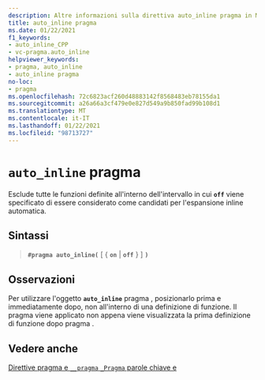 ```yaml
---
description: Altre informazioni sulla direttiva auto_inline pragma in Microsoft C/C++
title: auto_inline pragma
ms.date: 01/22/2021
f1_keywords:
- auto_inline_CPP
- vc-pragma.auto_inline
helpviewer_keywords:
- pragma, auto_inline
- auto_inline pragma
no-loc:
- pragma
ms.openlocfilehash: 72c6823acf260d48883142f8568483eb78155da1
ms.sourcegitcommit: a26a66a3cf479e0e827d549a9b850fad99b108d1
ms.translationtype: MT
ms.contentlocale: it-IT
ms.lasthandoff: 01/22/2021
ms.locfileid: "98713727"
---
```

# <a name="auto_inline-no-locpragma"></a>`auto_inline` pragma

Esclude tutte le funzioni definite all'interno dell'intervallo in cui **`off`** viene specificato di essere considerato come candidati per l'espansione inline automatica.

## <a name="syntax"></a>Sintassi

> **`#pragma auto_inline(`** [ { **`on`** | **`off`** } ] **`)`**

## <a name="remarks"></a>Osservazioni

Per utilizzare l'oggetto **`auto_inline`** pragma , posizionarlo prima e immediatamente dopo, non all'interno di una definizione di funzione. Il pragma viene applicato non appena viene visualizzata la prima definizione di funzione dopo pragma .

## <a name="see-also"></a>Vedere anche

[Direttive pragma e `__pragma` `_Pragma` parole chiave e](./pragma-directives-and-the-pragma-keyword.md)
